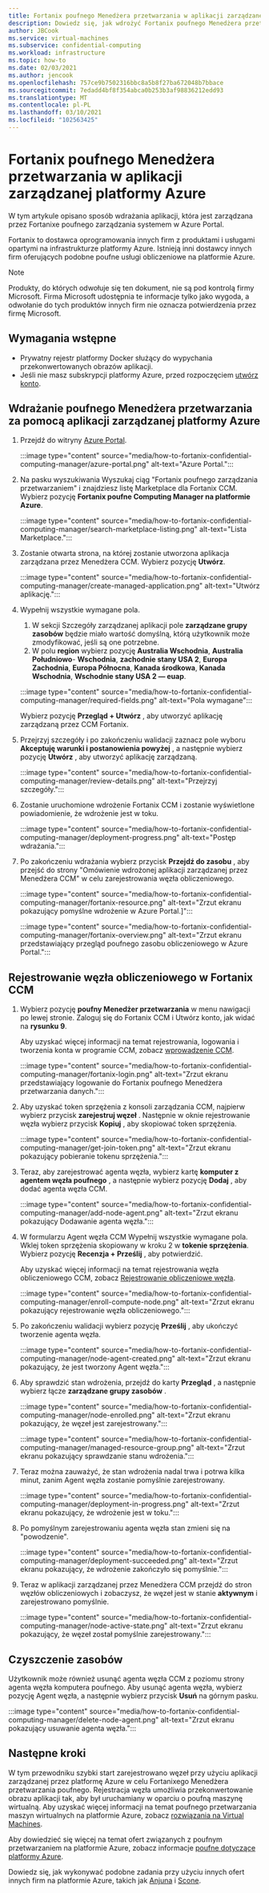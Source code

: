 ```yaml
---
title: Fortanix poufnego Menedżera przetwarzania w aplikacji zarządzanej platformy Azure
description: Dowiedz się, jak wdrożyć Fortanix poufnego Menedżera przetwarzania danych (CCM) w aplikacji zarządzanej w Azure Portal.
author: JBCook
ms.service: virtual-machines
ms.subservice: confidential-computing
ms.workload: infrastructure
ms.topic: how-to
ms.date: 02/03/2021
ms.author: jencook
ms.openlocfilehash: 757ce9b7502316bbc8a5b8f27ba672048b7bbace
ms.sourcegitcommit: 7edadd4bf8f354abca0b253b3af98836212edd93
ms.translationtype: MT
ms.contentlocale: pl-PL
ms.lasthandoff: 03/10/2021
ms.locfileid: "102563425"
---
```

# <a name="fortanix-confidential-computing-manager-in-an-azure-managed-application"></a>Fortanix poufnego Menedżera przetwarzania w aplikacji zarządzanej platformy Azure

W tym artykule opisano sposób wdrażania aplikacji, która jest zarządzana przez Fortanixe poufnego zarządzania systemem w Azure Portal.

Fortanix to dostawca oprogramowania innych firm z produktami i usługami opartymi na infrastrukturze platformy Azure. Istnieją inni dostawcy innych firm oferujących podobne poufne usługi obliczeniowe na platformie Azure.

> [!NOTE]
>Produkty, do których odwołuje się ten dokument, nie są pod kontrolą firmy Microsoft. Firma Microsoft udostępnia te informacje tylko jako wygoda, a odwołanie do tych produktów innych firm nie oznacza potwierdzenia przez firmę Microsoft.

## <a name="prerequisites"></a>Wymagania wstępne

- Prywatny rejestr platformy Docker służący do wypychania przekonwertowanych obrazów aplikacji.
- Jeśli nie masz subskrypcji platformy Azure, przed rozpoczęciem [utwórz konto](https://azure.microsoft.com/pricing/purchase-options/pay-as-you-go/).

## <a name="deploy-a-confidential-computing-manager-through-an-azure-managed-application"></a>Wdrażanie poufnego Menedżera przetwarzania za pomocą aplikacji zarządzanej platformy Azure

1. Przejdź do witryny [Azure Portal](https://portal.azure.com/).

    :::image type="content" source="media/how-to-fortanix-confidential-computing-manager/azure-portal.png" alt-text="Azure Portal.":::

2. Na pasku wyszukiwania Wyszukaj ciąg "Fortanix poufnego zarządzania przetwarzaniem" i znajdziesz listę Marketplace dla Fortanix CCM. Wybierz pozycję **Fortanix poufne Computing Manager na platformie Azure**.

    :::image type="content" source="media/how-to-fortanix-confidential-computing-manager/search-marketplace-listing.png" alt-text="Lista Marketplace.":::

3. Zostanie otwarta strona, na której zostanie utworzona aplikacja zarządzana przez Menedżera CCM. Wybierz pozycję **Utwórz**.

    :::image type="content" source="media/how-to-fortanix-confidential-computing-manager/create-managed-application.png" alt-text="Utwórz aplikację.":::

4. Wypełnij wszystkie wymagane pola.
   1. W sekcji Szczegóły zarządzanej aplikacji pole **zarządzane grupy zasobów** będzie miało wartość domyślną, którą użytkownik może zmodyfikować, jeśli są one potrzebne.
   2. W polu **region** wybierz pozycję **Australia Wschodnia**, **Australia Południowo**- **Wschodnia**, **zachodnie stany USA 2**, **Europa Zachodnia**, **Europa Północna**, **Kanada środkowa**, **Kanada Wschodnia**, **Wschodnie stany USA 2 — euap**.

   :::image type="content" source="media/how-to-fortanix-confidential-computing-manager/required-fields.png" alt-text="Pola wymagane":::

   Wybierz pozycję **Przegląd + Utwórz** , aby utworzyć aplikację zarządzaną przez CCM Fortanix.

5. Przejrzyj szczegóły i po zakończeniu walidacji zaznacz pole wyboru **Akceptuję warunki i postanowienia powyżej** , a następnie wybierz pozycję **Utwórz** , aby utworzyć aplikację zarządzaną.

   :::image type="content" source="media/how-to-fortanix-confidential-computing-manager/review-details.png" alt-text="Przejrzyj szczegóły.":::

6. Zostanie uruchomione wdrożenie Fortanix CCM i zostanie wyświetlone powiadomienie, że wdrożenie jest w toku.

   :::image type="content" source="media/how-to-fortanix-confidential-computing-manager/deployment-progress.png" alt-text="Postęp wdrażania.":::

7. Po zakończeniu wdrażania wybierz przycisk **Przejdź do zasobu** , aby przejść do strony "Omówienie wdrożonej aplikacji zarządzanej przez Menedżera CCM" w celu zarejestrowania węzła obliczeniowego.

   :::image type="content" source="media/how-to-fortanix-confidential-computing-manager/fortanix-resource.png" alt-text="Zrzut ekranu pokazujący pomyślne wdrożenie w Azure Portal.]":::

   :::image type="content" source="media/how-to-fortanix-confidential-computing-manager/fortanix-overview.png" alt-text="Zrzut ekranu przedstawiający przegląd poufnego zasobu obliczeniowego w Azure Portal.":::

## <a name="enroll-the-compute-node-in-fortanix-ccm"></a>Rejestrowanie węzła obliczeniowego w Fortanix CCM

1. Wybierz pozycję **poufny Menedżer przetwarzania** w menu nawigacji po lewej stronie. Zaloguj się do Fortanix CCM i Utwórz konto, jak widać na **rysunku 9**.

    Aby uzyskać więcej informacji na temat rejestrowania, logowania i tworzenia konta w programie CCM, zobacz [wprowadzenie CCM](https://support.fortanix.com/hc/en-us/articles/360034373551-User-s-Guide-Logging-in).
    
    :::image type="content" source="media/how-to-fortanix-confidential-computing-manager/fortanix-login.png" alt-text="Zrzut ekranu przedstawiający logowanie do Fortanix poufnego Menedżera przetwarzania danych.":::
    
2. Aby uzyskać token sprzężenia z konsoli zarządzania CCM, najpierw wybierz przycisk **zarejestruj węzeł** . Następnie w oknie rejestrowanie węzła wybierz przycisk **Kopiuj** , aby skopiować token sprzężenia.

    :::image type="content" source="media/how-to-fortanix-confidential-computing-manager/get-join-token.png" alt-text="Zrzut ekranu pokazujący pobieranie tokenu sprzężenia.":::

3. Teraz, aby zarejestrować agenta węzła, wybierz kartę **komputer z agentem węzła poufnego** , a następnie wybierz pozycję **Dodaj** , aby dodać agenta węzła CCM.

    :::image type="content" source="media/how-to-fortanix-confidential-computing-manager/add-node-agent.png" alt-text="Zrzut ekranu pokazujący Dodawanie agenta węzła.":::

4.  W formularzu Agent węzła CCM Wypełnij wszystkie wymagane pola. Wklej token sprzężenia skopiowany w kroku 2 w **tokenie sprzężenia**. Wybierz pozycję **Recenzja + Prześlij** , aby potwierdzić.

    Aby uzyskać więcej informacji na temat rejestrowania węzła obliczeniowego CCM, zobacz [Rejestrowanie obliczeniowe węzła](https://support.fortanix.com/hc/en-us/articles/360043085652-User-s-Guide-Compute-Nodes).
    
    :::image type="content" source="media/how-to-fortanix-confidential-computing-manager/enroll-compute-node.png" alt-text="Zrzut ekranu pokazujący rejestrowanie węzła obliczeniowego.":::
    
5. Po zakończeniu walidacji wybierz pozycję **Prześlij** , aby ukończyć tworzenie agenta węzła.

    :::image type="content" source="media/how-to-fortanix-confidential-computing-manager/node-agent-created.png" alt-text="Zrzut ekranu pokazujący, że jest tworzony Agent węzła.":::

6. Aby sprawdzić stan wdrożenia, przejdź do karty **Przegląd** , a następnie wybierz łącze **zarządzane grupy zasobów** .

    :::image type="content" source="media/how-to-fortanix-confidential-computing-manager/node-enrolled.png" alt-text="Zrzut ekranu pokazujący, że węzeł jest zarejestrowany.":::
    
    :::image type="content" source="media/how-to-fortanix-confidential-computing-manager/managed-resource-group.png" alt-text="Zrzut ekranu pokazujący sprawdzanie stanu wdrożenia.":::

7. Teraz można zauważyć, że stan wdrożenia nadal trwa i potrwa kilka minut, zanim Agent węzła zostanie pomyślnie zarejestrowany.

    :::image type="content" source="media/how-to-fortanix-confidential-computing-manager/deployment-in-progress.png" alt-text="Zrzut ekranu pokazujący, że wdrożenie jest w toku.":::

8. Po pomyślnym zarejestrowaniu agenta węzła stan zmieni się na "powodzenie".

    :::image type="content" source="media/how-to-fortanix-confidential-computing-manager/deployment-succeeded.png" alt-text="Zrzut ekranu pokazujący, że wdrożenie zakończyło się pomyślnie.":::

9. Teraz w aplikacji zarządzanej przez Menedżera CCM przejdź do stron węzłów obliczeniowych i zobaczysz, że węzeł jest w stanie **aktywnym** i zarejestrowano pomyślnie.

    :::image type="content" source="media/how-to-fortanix-confidential-computing-manager/node-active-state.png" alt-text="Zrzut ekranu pokazujący, że węzeł został pomyślnie zarejestrowany.":::

## <a name="clean-up-resources"></a>Czyszczenie zasobów

Użytkownik może również usunąć agenta węzła CCM z poziomu strony agenta węzła komputera poufnego. Aby usunąć agenta węzła, wybierz pozycję Agent węzła, a następnie wybierz przycisk **Usuń** na górnym pasku.

:::image type="content" source="media/how-to-fortanix-confidential-computing-manager/delete-node-agent.png" alt-text="Zrzut ekranu pokazujący usuwanie agenta węzła.":::

## <a name="next-steps"></a>Następne kroki

W tym przewodniku szybki start zarejestrowano węzeł przy użyciu aplikacji zarządzanej przez platformę Azure w celu Fortanixego Menedżera przetwarzania poufnego. Rejestracja węzła umożliwia przekonwertowanie obrazu aplikacji tak, aby był uruchamiany w oparciu o poufną maszynę wirtualną. Aby uzyskać więcej informacji na temat poufnego przetwarzania maszyn wirtualnych na platformie Azure, zobacz [rozwiązania na Virtual Machines](virtual-machine-solutions.md).

Aby dowiedzieć się więcej na temat ofert związanych z poufnym przetwarzaniem na platformie Azure, zobacz informacje [poufne dotyczące platformy Azure](overview.md).

Dowiedz się, jak wykonywać podobne zadania przy użyciu innych ofert innych firm na platformie Azure, takich jak [Anjuna](https://azuremarketplace.microsoft.com/marketplace/apps/anjuna-5229812.aee-az-v1) i [Scone](https://sconedocs.github.io).

